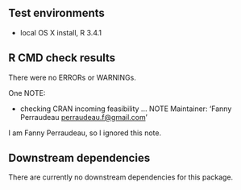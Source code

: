 ## Test environments
* local OS X install, R 3.4.1

## R CMD check results
There were no ERRORs or WARNINGs.

One NOTE:
* checking CRAN incoming feasibility ... NOTE
Maintainer: ‘Fanny Perraudeau <perraudeau.f@gmail.com>’

I am Fanny Perraudeau, so I ignored this note. 

## Downstream dependencies
There are currently no downstream dependencies for this package.
